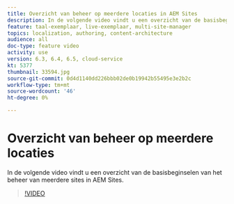 ```yaml
---
title: Overzicht van beheer op meerdere locaties in AEM Sites
description: In de volgende video vindt u een overzicht van de basisbeginselen van het beheer van meerdere sites in AEM Sites.
feature: taal-exemplaar, live-exemplaar, multi-site-manager
topics: localization, authoring, content-architecture
audience: all
doc-type: feature video
activity: use
version: 6.3, 6.4, 6.5, cloud-service
kt: 5377
thumbnail: 33594.jpg
source-git-commit: 0d4d1140dd226bbb02de0b19942b55495e3e2b2c
workflow-type: tm+mt
source-wordcount: '46'
ht-degree: 0%

---
```



# Overzicht van beheer op meerdere locaties

In de volgende video vindt u een overzicht van de basisbeginselen van het beheer van meerdere sites in AEM Sites.

>[!VIDEO](https://video.tv.adobe.com/v/33594?quality=12&learn=on)
